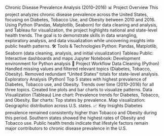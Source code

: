 Chronic Disease Prevalence Analysis (2010–2016)
📊 Project Overview
This project analyzes chronic disease prevalence across the United States, focusing on Diabetes, Tobacco Use, and Obesity between 2010 and 2016. Using Python (Pandas, Matplotlib, Seaborn) for data cleaning and analysis, and Tableau for visualization, the project highlights national and state-level health trends.
The goal is to demonstrate skills in data wrangling, exploratory analysis, and data visualization while uncovering insights into public health patterns.
🛠️ Tools & Technologies
Python: Pandas, Matplotlib, Seaborn (data cleaning, analysis, and initial visualization)
Tableau Public: Interactive dashboards and maps
Jupyter Notebook: Development environment for Python analysis
📂 Project Workflow
Data Cleaning (Python)
Handled missing values and filtered relevant topics (Diabetes, Tobacco, Obesity).
Removed redundant “United States” totals for state-level analysis.
Exploratory Analysis (Python)
Top 5 states with highest prevalence of Diabetes, Tobacco use, and Obesity.
Trends over time (2010–2016) for all three topics.
Created line plots and bar charts to visualize patterns.
Data Visualization (Tableau)
Line chart: Prevalence trends for Diabetes, Tobacco, and Obesity.
Bar charts: Top states by prevalence.
Map visualization: Geographic distribution across U.S. states.
📈 Key Insights
Diabetes prevalence remained consistently higher than Tobacco and Obesity during this period.
Southern states showed the highest rates of Obesity and Tobacco use.
Public health trends indicate that lifestyle factors remain major contributors to chronic disease prevalence in the U.S.
